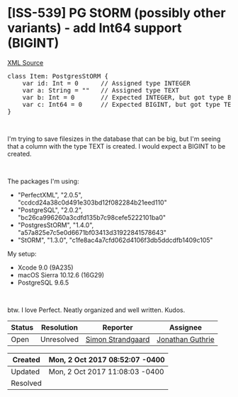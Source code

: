 # [ISS-539] PG StORM (possibly other variants) - add Int64 support (BIGINT)

[XML Source](./xml/ISS-539.xml)
<p><div class="code panel" style="border-width: 1px;"><div class="codeContent panelContent">
<pre class="code-none">
class Item: PostgresStORM {
    var id: Int = 0      // Assigned type INTEGER
    var a: String = ""   // Assigned type TEXT
    var b: Int = 0       // Expected INTEGER, but got type BIGINT
    var c: Int64 = 0     // Expected BIGINT, but got type TEXT
}
</pre>
</div></div>
<p> </p>

<p>I'm trying to save filesizes in the database that can be big, but I'm seeing that a column with the type TEXT is created. I would expect a BIGINT to be created.</p>

<p> </p>

<p>The packages I'm using:</p>
<ul>
	<li>"PerfectXML", "2.0.5", "ccdcd24a38c0d491e303bd12f082284b21eed110"</li>
	<li>"PostgreSQL", "2.0.2", "bc26ca996260a3cdfd135b7c98cefe5222101ba0"</li>
	<li>"PostgresStORM", "1.4.0", "a57a825e7c5e0d6671bf03413d31922841578643"</li>
	<li>"StORM", "1.3.0", "c1fe8ac4a7cfd062d4106f3db5ddcdfb1409c105"</li>
</ul>


<p>My setup:</p>
<ul>
	<li>Xcode 9.0 (9A235)</li>
	<li>macOS Sierra 10.12.6 (16G29)</li>
	<li>PostgreSQL 9.6.5</li>
</ul>


<p> </p>

<p>btw. I love Perfect. Neatly organized and well written. Kudos.</p></p>





Status|Resolution|Reporter|Assignee
------|----------|--------|--------
Open|Unresolved|[Simon Strandgaard](neoneye)|[Jonathan Guthrie]($jono)





Created|Mon, 2 Oct 2017 08:52:07 -0400
-------|--------------
Updated|Mon, 2 Oct 2017 11:08:03 -0400
Resolved|




